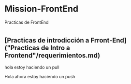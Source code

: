 # Mission-FrontEnd
Practicas de FrontEnd
#
## [Practicas de introdicción a Frront-End]("Practicas de Intro a Frontend"/requerimientos.md)
hola estoy haciendo un pull

Hola ahora estoy haciendo un push
